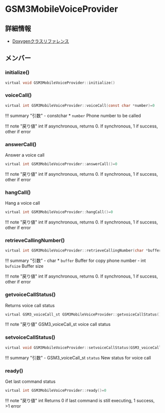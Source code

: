 # GSM3MobileVoiceProvider



## 詳細情報

- [Doxygenクラスリファレンス](https://lang-ship.com/reference/Arduino/latest/class_g_s_m3_mobile_voice_provider.html)

## メンバー

### initialize()



```c
virtual void GSM3MobileVoiceProvider::initialize()
```



### voiceCall()



```c
virtual int GSM3MobileVoiceProvider::voiceCall(const char *number)=0
```

!!! summary "引数"
	- constchar * `number` Phone number to be called 

!!! note "戻り値"
	int If asynchronous, returns 0. If synchronous, 1 if success, other if error 



### answerCall()


Answer a voice call 

```c
virtual int GSM3MobileVoiceProvider::answerCall()=0
```

!!! note "戻り値"
	int If asynchronous, returns 0. If synchronous, 1 if success, other if error 



### hangCall()


Hang a voice call 

```c
virtual int GSM3MobileVoiceProvider::hangCall()=0
```

!!! note "戻り値"
	int If asynchronous, returns 0. If synchronous, 1 if success, other if error 



### retrieveCallingNumber()



```c
virtual int GSM3MobileVoiceProvider::retrieveCallingNumber(char *buffer, int bufsize)=0
```

!!! summary "引数"
	- char * `buffer` Buffer for copy phone number 
	- int `bufsize` Buffer size 

!!! note "戻り値"
	int If asynchronous, returns 0. If synchronous, 1 if success, other if error 



### getvoiceCallStatus()


Returns voice call status 

```c
virtual GSM3_voiceCall_st GSM3MobileVoiceProvider::getvoiceCallStatus()=0
```

!!! note "戻り値"
	GSM3_voiceCall_st voice call status 



### setvoiceCallStatus()



```c
virtual void GSM3MobileVoiceProvider::setvoiceCallStatus(GSM3_voiceCall_st status)=0
```

!!! summary "引数"
	- GSM3_voiceCall_st `status` New status for voice call 



### ready()


Get last command status 

```c
virtual int GSM3MobileVoiceProvider::ready()=0
```

!!! note "戻り値"
	int Returns 0 if last command is still executing, 1 success, >1 error 



